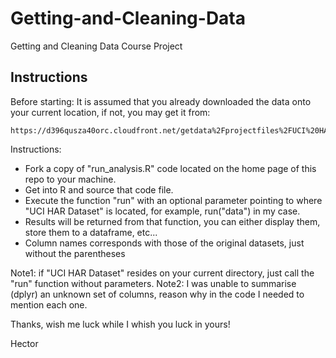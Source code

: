 # Getting-and-Cleaning-Data
Getting and Cleaning Data Course Project

Instructions
---
Before starting: It is assumed that you already downloaded the data onto your current location, if not, you may get it from:

    https://d396qusza40orc.cloudfront.net/getdata%2Fprojectfiles%2FUCI%20HAR%20Dataset.zip

Instructions:
* Fork a copy of "run_analysis.R" code located on the home page of this repo to your machine.
* Get into R and source that code file.
* Execute the function "run" with an optional parameter pointing to where "UCI HAR Dataset" is located, for example, run("data") in my case.
* Results will be returned from that function, you can either display them, store them to a dataframe, etc...
* Column names corresponds with those of the original datasets, just without the parentheses

Note1: if "UCI HAR Dataset" resides on your current directory, just call the "run" function without parameters.
Note2: I was unable to summarise (dplyr) an unknown set of columns, reason why in the code I needed to mention each one.

Thanks, wish me luck while I whish you luck in yours!

Hector
